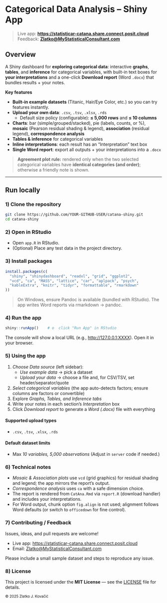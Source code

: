# Categorical Data Analysis – Shiny App

> Live app: **https://statisticar-catana.share.connect.posit.cloud**  
> Feedback: **Zlatko@MyStatisticalConsultant.com**

## Overview

A Shiny dashboard for **exploring categorical data**: interactive **graphs**, **tables**, and **inference** for categorical variables, with built-in text boxes for **your interpretations** and a one-click **Download report** (Word `.docx`) that bundles results + your notes.

**Key features**

- **Built-in example datasets** (Titanic, Hair/Eye Color, etc.) so you can try features instantly.  
- **Upload your own data**: `.csv`, `.tsv`, `.xlsx`, `.rds`  
  - Default size policy (configurable): **≤ 5,000 rows** and **≤ 10 columns**  
- **Charts**: bar (simple/grouped/stacked), pie (labels, counts, or %), **mosaic** (Pearson residual shading & legend), **association** (residual legend), **correspondence analysis**  
- **Tables & inference** for categorical variables  
- **Inline interpretations**: each result has an “Interpretation” text box  
- **Single Word report**: export all outputs + your interpretations into a `.docx`

> **Agreement plot rule:** rendered only when the two selected categorical variables have **identical categories (and order)**; otherwise a friendly note is shown.

---

## Run locally

### 1) Clone the repository

```bash
git clone https://github.com/YOUR-GITHUB-USER/catana-shiny.git
cd catana-shiny
```

### 2) Open in RStudio

- Open `app.R` in RStudio.
- (Optional) Place any test data in the project directory.

### 3) Install packages

```r
install.packages(c(
  "shiny", "shinydashboard", "readxl", "grid", "ggplot2", 
  "vcd", "ca", "MASS", "lattice", "car", "aplpack", "psych",
  "kableExtra", "knitr", "tidyr", "formattable", "rmarkdown"
))
```
> On Windows, ensure Pandoc is available (bundled with RStudio). The app writes Word reports via rmarkdown → pandoc.

### 4) Run the app

```r
shiny::runApp()    # o  click "Run App" in RStudio
```
The console will show a local URL (e.g., http://127.0.0.1:XXXX). Open it in your browser.

### 5) Using the app

1. *Choose Data source* (left sidebar):
   - *Use example data* → pick a dataset
   - *Upload your data* → choose a file and, for CSV/TSV, set header/separator/quote
2. *Select categorical variables* (the app auto-detects factors; ensure columns are factors or convertible)
3. Explore *Graphs, Tables, and Inference tabs*
4. Write your notes in each section’s *Interpretation* box
5. Click *Download report* to generate a *Word (.docx)* file with everything

#### Supported upload types

- `.csv`, `.tsv`, `.xlsx`, `.rds`

#### Default dataset limits

- Max *10 variables, 5,000 observations* (Adjust in `server` code if needed.)

### 6) Technical notes

- *Mosaic & Association plots* use `vcd` (grid graphics) for residual shading and legend; the app mirrors the report’s output.
- *Correspondence analysis* uses `ca` with a safe dimension choice.
- The report is rendered from `CatAna.Rmd` via `report.R` (download handler) and includes your interpretations.
- For Word output, chunk option `fig.align` is not used; alignment follows Word defaults (or switch to `officedown` for fine control).

### 7) Contributing / Feedback

Issues, ideas, and pull requests are welcome!

- Live app: https://statisticar-catana.share.connect.posit.cloud
- Email: Zlatko@MyStatisticalConsultant.com

Please include a small sample dataset and steps to reproduce any issue.

### 8) License

This project is licensed under the **MIT License** — see the [LICENSE](LICENSE) file for details.

<sub>© 2025 Zlatko J. Kovačić</sub>
